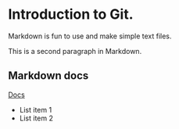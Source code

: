 # Introduction to Git.

Markdown is fun to use and make simple text files.

This is a second paragraph in Markdown.

## Markdown docs

[Docs](http://daringfireball.net/projects/markdown/syntax)

- List item 1
- List item 2
